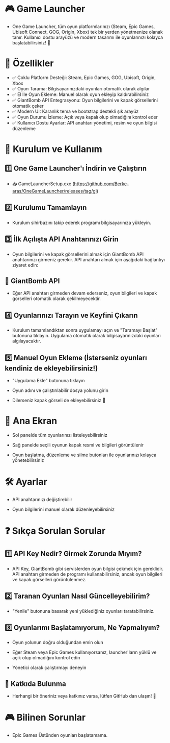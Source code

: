 # 🎮 Game Launcher



-  One Game Launcher, tüm oyun platformlarınızı (Steam, Epic Games, Ubisoft Connect, GOG, Origin, Xbox) tek bir yerden yönetmenize olanak tanır. Kullanıcı dostu arayüzü ve modern tasarımı ile oyunlarınızı kolayca başlatabilirsiniz! 🚀

# 📌 Özellikler

- ✅ Çoklu Platform Desteği: Steam, Epic Games, GOG, Ubisoft, Origin, Xbox
- ✅ Oyun Tarama: Bilgisayarınızdaki oyunları otomatik olarak algılar
- ✅ El İle Oyun Ekleme: Manuel olarak oyun ekleyip kaldırabilirsiniz
- ✅ GiantBomb API Entegrasyonu: Oyun bilgilerini ve kapak görsellerini otomatik çeker
- ✅ Modern UI: Karanlık tema ve bootstrap destekli şık arayüz
- ✅ Oyun Durumu İzleme: Açık veya kapalı olup olmadığını kontrol eder
- ✅ Kullanıcı Dostu Ayarlar: API anahtarı yönetimi, resim ve oyun bilgisi düzenleme

# 🚀 Kurulum ve Kullanım

## 1️⃣ One Game Launcher'ı İndirin ve Çalıştırın

- 📥 GameLauncherSetup.exe (https://github.com/Berke-aras/OneGameLauncher/releases/tag/gl)

## 2️⃣ Kurulumu Tamamlayın

- Kurulum sihirbazını takip ederek programı bilgisayarınıza yükleyin.

## 3️⃣ İlk Açılışta API Anahtarınızı Girin

- Oyun bilgilerini ve kapak görsellerini almak için GiantBomb API anahtarınızı girmeniz gerekir. API anahtarı almak için aşağıdaki bağlantıyı ziyaret edin:

## 🔗 GiantBomb API

- Eğer API anahtarı girmeden devam ederseniz, oyun bilgileri ve kapak görselleri otomatik olarak çekilmeyecektir.

## 4️⃣ Oyunlarınızı Tarayın ve Keyfini Çıkarın

- Kurulum tamamlandıktan sonra uygulamayı açın ve "Taramayı Başlat" butonuna tıklayın. Uygulama otomatik olarak bilgisayarınızdaki oyunları algılayacaktır.



## 5️⃣ Manuel Oyun Ekleme (İsterseniz oyunları kendiniz de ekleyebilirsiniz!)

- "Uygulama Ekle" butonuna tıklayın

- Oyun adını ve çalıştırılabilir dosya yolunu girin

- Dilerseniz kapak görseli de ekleyebilirsiniz 🎨




# 🔵 Ana Ekran



- Sol panelde tüm oyunlarınızı listeleyebilirsiniz

- Sağ panelde seçili oyunun kapak resmi ve bilgileri görüntülenir

- Oyun başlatma, düzenleme ve silme butonları ile oyunlarınızı kolayca yönetebilirsiniz

# 🛠️ Ayarlar



- API anahtarınızı değiştirebilir

- Oyun bilgilerini manuel olarak düzenleyebilirsiniz

# ❓ Sıkça Sorulan Sorular

## 1️⃣ API Key Nedir? Girmek Zorunda Mıyım?

- API Key, GiantBomb gibi servislerden oyun bilgisi çekmek için gereklidir. API anahtarı girmeden de programı kullanabilirsiniz, ancak oyun bilgileri ve kapak görselleri görüntülenmez.

## 2️⃣ Taranan Oyunları Nasıl Güncelleyebilirim?

- "Yenile" butonuna basarak yeni yüklediğiniz oyunları taratabilirsiniz.

## 3️⃣ Oyunlarımı Başlatamıyorum, Ne Yapmalıyım?

- Oyun yolunun doğru olduğundan emin olun

- Eğer Steam veya Epic Games kullanıyorsanız, launcher'ların yüklü ve açık olup olmadığını kontrol edin

- Yönetici olarak çalıştırmayı deneyin

## 🤝 Katkıda Bulunma

- Herhangi bir öneriniz veya katkınız varsa, lütfen GitHub dan ulaşın! 🚀

# 🎮 Bilinen Sorunlar
- Epic Games Üstünden oyunları başlatamama.




